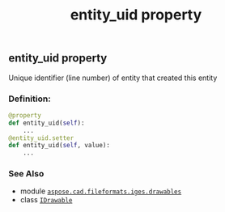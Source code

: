 ﻿---
title: entity_uid property
second_title: Aspose.CAD for Python via .NET API References
description: 
type: docs
weight: 70
url: /aspose.cad.fileformats.iges.drawables/idrawable/entity_uid/
is_root: false
---

## entity_uid property


Unique identifier (line number) of entity that created this entity
### Definition:
```python
@property
def entity_uid(self):
    ...
@entity_uid.setter
def entity_uid(self, value):
    ...
```

### See Also
* module [`aspose.cad.fileformats.iges.drawables`](../../)
* class [`IDrawable`](/cad/python-net/aspose.cad.fileformats.iges.drawables/idrawable)
